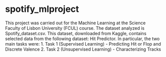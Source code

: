 # spotify_mlproject
This project was carried out for the Machine Learning at the Science Faculty of Lisbon University (FCUL) course. The dataset analyzed is Spotify_dataset.csv. This dataset, downloaded from Kaggle, contains selected data from the following dataset: Hit Predictor. In particular, the two main tasks were: 1. Task 1 (Supervised Learning) - Predicting Hit or Flop and Discrete Valence 2. Task 2 (Unsupervised Learning) - Characterizing Tracks
